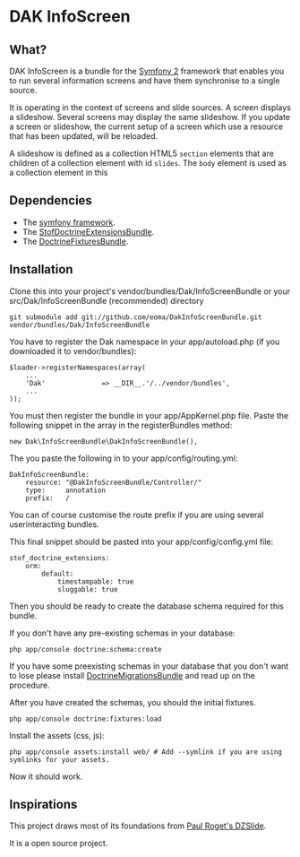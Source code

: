 
DAK InfoScreen
==============

What?
-----
DAK InfoScreen is a bundle for the [Symfony 2][symfony2] framework that enables you to run several information screens and have them synchronise to a single source.

It is operating in the context of screens and slide sources. A screen displays a slideshow. Several screens may display the same slideshow. If you update a screen or slideshow, the current setup of a screen which use a resource that has been updated, will be reloaded.

A slideshow is defined as a collection HTML5 `section` elements that are children of a collection element with id `slides`. The `body` element is used as a collection element in this

Dependencies
------------

* The [symfony framework][symfony2].
* The [StofDoctrineExtensionsBundle][stofDoctrine].
* The [DoctrineFixturesBundle][doctrineFixtures].

Installation
------------

Clone this into your project's vendor/bundles/Dak/InfoScreenBundle or your src/Dak/InfoScreenBundle (recommended) directory

    git submodule add git://github.com/eoma/DakInfoScreenBundle.git vendor/bundles/Dak/InfoScreenBundle

You have to register the Dak namespace in your app/autoload.php (if you downloaded it to vendor/bundles):

    $loader->registerNamespaces(array(
        ...
        'Dak'              => __DIR__.'/../vendor/bundles',
	    ...
    ));

You must then register the bundle in your app/AppKernel.php file. Paste the following snippet in the array in the registerBundles method:

    new Dak\InfoScreenBundle\DakInfoScreenBundle(),

The you paste the following in to your app/config/routing.yml:

    DakInfoScreenBundle:
        resource: "@DakInfoScreenBundle/Controller/"
        type:     annotation
        prefix:   /

You can of course customise the route prefix if you are using several userinteracting bundles.

This final snippet should be pasted into your app/config/config.yml file:

    stof_doctrine_extensions:
        orm:
		    default:
                timestampable: true
                sluggable: true

Then you should be ready to create the database schema required for this bundle.

If you don't have any pre-existing schemas in your database:

    php app/console doctrine:schema:create

If you have some preexisting schemas in your database that you don't want to lose please install [DoctrineMigrationsBundle][doctrineMigrations] and read up on the procedure.

After you have created the schemas, you should the initial fixtures.

    php app/console doctrine:fixtures:load

Install the assets (css, js):

    php app/console assets:install web/ # Add --symlink if you are using symlinks for your assets.

Now it should work.

Inspirations
------------

This project draws most of its foundations from [Paul Roget's DZSlide][dzslides].

It is a open source project.

[symfony2]: http://symfony.com/ "Symfony"
[dzslides]: http://paulrouget.com/dzslides/ "DZSlides"
[stofDoctrine]: https://github.com/stof/StofDoctrineExtensionsBundle "StofDoctrineExtensionsBundle"
[doctrineFixtures]: http://symfony.com/doc/current/bundles/DoctrineFixturesBundle/index.html
[doctrineMigrations]: http://symfony.com/doc/current/bundles/DoctrineMigrationsBundle/index.html

